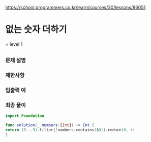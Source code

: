 https://school.programmers.co.kr/learn/courses/30/lessons/86051

# 없는 숫자 더하기

⭐️ level 1

### 문제 설명

### 제한사항

### 입출력 예

### 최종 풀이

```swift
import Foundation

func solution(_ numbers:[Int]) -> Int {
return (0...9).filter{!numbers.contains($0)}.reduce(0, +)
}
```
